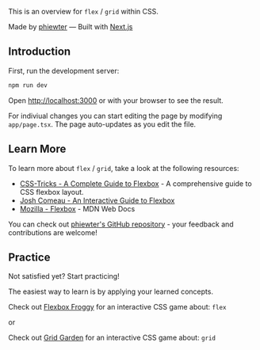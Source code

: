 This is an overview for `flex` / `grid` within CSS.

Made by [phiewter](https://github.com/phiewter) — Built with [Next.js](https://nextjs.org/)

## Introduction

First, run the development server:

```bash
npm run dev
```

Open [http://localhost:3000](http://localhost:3000) or with your browser to see the result.

For indiviual changes you can start editing the page by modifying `app/page.tsx`. The page auto-updates as you edit the file.

## Learn More

To learn more about `flex` / `grid`, take a look at the following resources:

- [CSS-Tricks - A Complete Guide to Flexbox](https://css-tricks.com/snippets/css/a-guide-to-flexbox/) - A comprehensive guide to CSS flexbox layout.
- [Josh Comeau - An Interactive Guide to Flexbox](https://www.joshwcomeau.com/css/interactive-guide-to-flexbox/)
- [Mozilla - Flexbox](https://developer.mozilla.org/en-US/docs/Learn/CSS/CSS_layout/Flexbox) - MDN Web Docs

You can check out [phiewter's GitHub repository](https://github.com/phiewter) - your feedback and contributions are welcome!

## Practice

Not satisfied yet? Start practicing!

The easiest way to learn is by applying your learned concepts.

Check out [Flexbox Froggy](https://flexboxfroggy.com/) for an interactive CSS game about: `flex`

or

Check out [Grid Garden](https://codepip.com/games/grid-garden/) for an interactive CSS game about: `grid`
